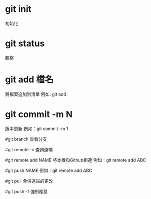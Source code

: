 # git init
初始化

# git status
觀察

# git add 檔名
將檔案追加到清單
例如: git add .

# git commit -m N
版本更新
例如：git commit -m 1

#git branch
查看分支

#git remote -v
查詢遠端

#git remote add NAME
將本機和Github相連
例如：git remote add ABC

#git push NAME
例如：git remote add ABC

#git pull
合併遠端的更改

#git push -f
強制覆蓋
